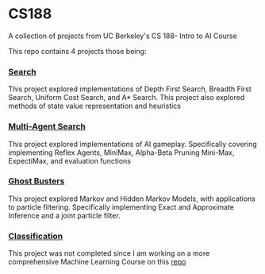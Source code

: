 # CS188
A collection of projects from UC Berkeley's CS 188- Intro to AI Course

This repo contains 4 projects those being: 

### [Search](http://ai.berkeley.edu/search.html)

This project explored implementations of Depth First Search, Breadth First Search, Uniform Cost Search, and A* Search. This project also explored methods of state value representation and heuristics

### [Multi-Agent Search](http://ai.berkeley.edu/multiagent.html)

This project explored implementations of AI gameplay. Specifically covering implementing Reflex Agents, MiniMax, Alpha-Beta Pruning Mini-Max, ExpectiMax, and evaluation functions

### [Ghost Busters](http://ai.berkeley.edu/tracking.html)

This project explored Markov and Hidden Markov Models, with applications to particle filtering. Specifically implementing Exact and Approximate Inference and a joint particle filter.

### [Classification](http://ai.berkeley.edu/classification.html)

This project was not completed since I am working on a more comprehensive Machine Learning Course on this [repo](https://github.com/kaishuun/Standford-Machine-Learning)
